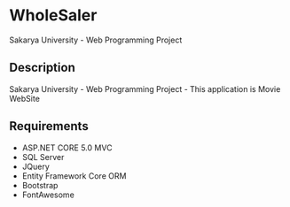 # 
# WholeSaler

Sakarya University - Web Programming Project

## Description

Sakarya University - Web Programming Project - This application is Movie WebSite

## Requirements

* ASP.NET CORE 5.0 MVC
* SQL Server
* JQuery
* Entity Framework Core ORM
* Bootstrap
* FontAwesome
